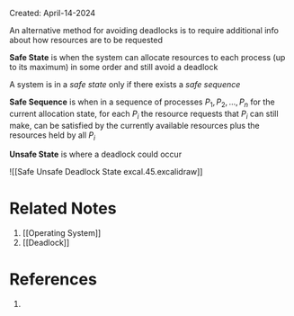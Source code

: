 Created: April-14-2024

An alternative method for avoiding deadlocks is to require additional info about how resources are to be requested

**Safe State** is when the system can allocate resources to each process (up to its maximum) in some order and still avoid a deadlock

A system is in a *safe state* only if there exists a *safe sequence*

**Safe Sequence** is when in a sequence of processes $P_1, P_2, ..., P_n$ for the current allocation state, for each $P_i$ the resource requests that $P_i$ can still make, can be satisfied by the currently available resources plus the resources held by all $P_i$

**Unsafe State** is where a deadlock could occur

![[Safe Unsafe Deadlock State excal.45.excalidraw]]

# Related Notes

1. [[Operating System]]
2. [[Deadlock]]
# References

1. 